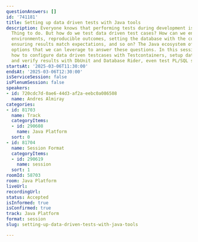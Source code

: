 ```yaml
---
questionAnswers: []
id: '741181'
title: Setting up data driven tests with Java tools
description: Everyone knows that performing tests during development is the Right
  Thing to do. But how do we test data driven test cases? How can we ensure clean
  environments, reproducible outcomes, setting the database with the correct state,
  ensuring results match expectations, and so on? The Java ecosystem offers several
  options that we can leverage to answer these questions. In this session we'll cover
  how to configure data driven testcases with Testcontainers, setup database state
  and verify results with DbUnit and Database Rider, even test PL/SQL statements.
startsAt: '2025-03-06T11:30:00'
endsAt: '2025-03-06T12:30:00'
isServiceSession: false
isPlenumSession: false
speakers:
- id: 720cdc7d-0ae6-44d3-af2a-eebc0a086508
  name: Andres Almiray
categories:
- id: 81703
  name: Track
  categoryItems:
  - id: 290608
    name: Java Platform
  sort: 0
- id: 81704
  name: Session Format
  categoryItems:
  - id: 290619
    name: session
  sort: 1
roomId: 58703
room: Java Platform
liveUrl:
recordingUrl:
status: Accepted
isInformed: true
isConfirmed: true
track: Java Platform
format: session
slug: setting-up-data-driven-tests-with-java-tools

---
```

